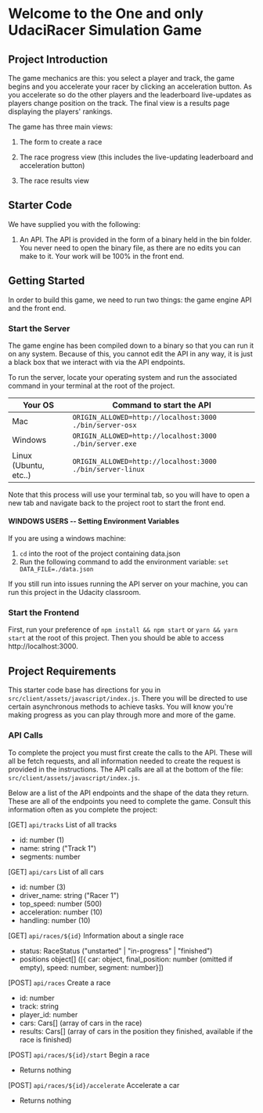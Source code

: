 # Welcome to the One and only UdaciRacer Simulation Game

## Project Introduction

The game mechanics are this: you select a player and track, the game begins and you accelerate your racer by clicking an acceleration button. As you accelerate so do the other players and the leaderboard live-updates as players change position on the track. The final view is a results page displaying the players' rankings.

The game has three main views:

1. The form to create a race

2. The race progress view (this includes the live-updating leaderboard and acceleration button)

3. The race results view

## Starter Code

We have supplied you with the following:

1. An API. The API is provided in the form of a binary held in the bin folder. You never need to open the binary file, as there are no edits you can make to it. Your work will be 100% in the front end.

## Getting Started

In order to build this game, we need to run two things: the game engine API and the front end.

### Start the Server

The game engine has been compiled down to a binary so that you can run it on any system. Because of this, you cannot edit the API in any way, it is just a black box that we interact with via the API endpoints.

To run the server, locate your operating system and run the associated command in your terminal at the root of the project.

| Your OS               | Command to start the API                                  |
| --------------------- | --------------------------------------------------------- |
| Mac                   | `ORIGIN_ALLOWED=http://localhost:3000 ./bin/server-osx`   |
| Windows               | `ORIGIN_ALLOWED=http://localhost:3000 ./bin/server.exe`   |
| Linux (Ubuntu, etc..) | `ORIGIN_ALLOWED=http://localhost:3000 ./bin/server-linux` |

Note that this process will use your terminal tab, so you will have to open a new tab and navigate back to the project root to start the front end.

#### WINDOWS USERS -- Setting Environment Variables
If you are using a windows machine:
1. `cd` into the root of the project containing data.json 
2. Run the following command to add the environment variable:
```set DATA_FILE=./data.json```

If you still run into issues running the API server on your machine, you can run this project in the Udacity classroom.


### Start the Frontend

First, run your preference of `npm install && npm start` or `yarn && yarn start` at the root of this project. Then you should be able to access http://localhost:3000.

## Project Requirements

This starter code base has directions for you in `src/client/assets/javascript/index.js`. There you will be directed to use certain asynchronous methods to achieve tasks. You will know you're making progress as you can play through more and more of the game.

### API Calls

To complete the project you must first create the calls to the API. These will all be fetch requests, and all information needed to create the request is provided in the instructions. The API calls are all at the bottom of the file: `src/client/assets/javascript/index.js`.

Below are a list of the API endpoints and the shape of the data they return. These are all of the endpoints you need to complete the game. Consult this information often as you complete the project:

[GET] `api/tracks`
List of all tracks

- id: number (1)
- name: string ("Track 1")
- segments: number[]([87,47,29,31,78,25,80,76,60,14....])

[GET] `api/cars`
List of all cars

- id: number (3)
- driver_name: string ("Racer 1")
- top_speed: number (500)
- acceleration: number (10)
- handling: number (10)

[GET] `api/races/${id}`
Information about a single race

- status: RaceStatus ("unstarted" | "in-progress" | "finished")
- positions object[] ([{ car: object, final_position: number (omitted if empty), speed: number, segment: number}])

[POST] `api/races`
Create a race

- id: number
- track: string
- player_id: number
- cars: Cars[] (array of cars in the race)
- results: Cars[] (array of cars in the position they finished, available if the race is finished)

[POST] `api/races/${id}/start`
Begin a race

- Returns nothing

[POST] `api/races/${id}/accelerate`
Accelerate a car

- Returns nothing
